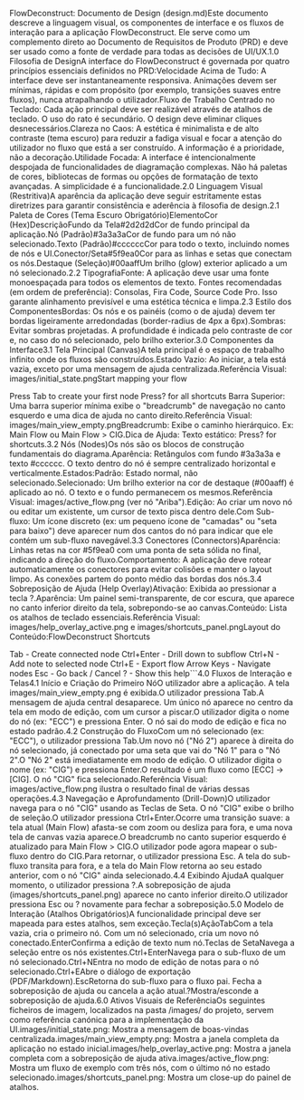 FlowDeconstruct: Documento de Design (design.md)Este documento descreve a linguagem visual, os componentes de interface e os fluxos de interação para a aplicação FlowDeconstruct. Ele serve como um complemento direto ao Documento de Requisitos de Produto (PRD) e deve ser usado como a fonte de verdade para todas as decisões de UI/UX.1.0 Filosofia de DesignA interface do FlowDeconstruct é governada por quatro princípios essenciais definidos no PRD:Velocidade Acima de Tudo: A interface deve ser instantaneamente responsiva. Animações devem ser mínimas, rápidas e com propósito (por exemplo, transições suaves entre fluxos), nunca atrapalhando o utilizador.Fluxo de Trabalho Centrado no Teclado: Cada ação principal deve ser realizável através de atalhos de teclado. O uso do rato é secundário. O design deve eliminar cliques desnecessários.Clareza no Caos: A estética é minimalista e de alto contraste (tema escuro) para reduzir a fadiga visual e focar a atenção do utilizador no fluxo que está a ser construído. A informação é a prioridade, não a decoração.Utilidade Focada: A interface é intencionalmente despojada de funcionalidades de diagramação complexas. Não há paletas de cores, bibliotecas de formas ou opções de formatação de texto avançadas. A simplicidade é a funcionalidade.2.0 Linguagem Visual (Restritiva)A aparência da aplicação deve seguir estritamente estas diretrizes para garantir consistência e aderência à filosofia de design.2.1 Paleta de Cores (Tema Escuro Obrigatório)ElementoCor (Hex)DescriçãoFundo da Tela#2d2d2dCor de fundo principal da aplicação.Nó (Padrão)#3a3a3aCor de fundo para um nó não selecionado.Texto (Padrão)#ccccccCor para todo o texto, incluindo nomes de nós e UI.Conector/Seta#5f9ea0Cor para as linhas e setas que conectam os nós.Destaque (Seleção)#00aaffUm brilho (glow) exterior aplicado a um nó selecionado.2.2 TipografiaFonte: A aplicação deve usar uma fonte monoespaçada para todos os elementos de texto. Fontes recomendadas (em ordem de preferência): Consolas, Fira Code, Source Code Pro. Isso garante alinhamento previsível e uma estética técnica e limpa.2.3 Estilo dos ComponentesBordas: Os nós e os painéis (como o de ajuda) devem ter bordas ligeiramente arredondadas (border-radius de 4px a 6px).Sombras: Evitar sombras projetadas. A profundidade é indicada pelo contraste de cor e, no caso do nó selecionado, pelo brilho exterior.3.0 Componentes da Interface3.1 Tela Principal (Canvas)A tela principal é o espaço de trabalho infinito onde os fluxos são construídos.Estado Vazio: Ao iniciar, a tela está vazia, exceto por uma mensagem de ajuda centralizada.Referência Visual: images/initial_state.pngStart mapping your flow

Press Tab to create your first node
Press? for all shortcuts
Barra Superior: Uma barra superior mínima exibe o "breadcrumb" de navegação no canto esquerdo e uma dica de ajuda no canto direito.Referência Visual: images/main_view_empty.pngBreadcrumb: Exibe o caminho hierárquico. Ex: Main Flow ou Main Flow > CIG.Dica de Ajuda: Texto estático: Press? for shortcuts.3.2 Nós (Nodes)Os nós são os blocos de construção fundamentais do diagrama.Aparência: Retângulos com fundo #3a3a3a e texto #cccccc. O texto dentro do nó é sempre centralizado horizontal e verticalmente.Estados:Padrão: Estado normal, não selecionado.Selecionado: Um brilho exterior na cor de destaque (#00aaff) é aplicado ao nó. O texto e o fundo permanecem os mesmos.Referência Visual: images/active_flow.png (ver nó "Ariba").Edição: Ao criar um novo nó ou editar um existente, um cursor de texto pisca dentro dele.Com Sub-fluxo: Um ícone discreto (ex: um pequeno ícone de "camadas" ou "seta para baixo") deve aparecer num dos cantos do nó para indicar que ele contém um sub-fluxo navegável.3.3 Conectores (Connectors)Aparência: Linhas retas na cor #5f9ea0 com uma ponta de seta sólida no final, indicando a direção do fluxo.Comportamento: A aplicação deve rotear automaticamente os conectores para evitar colisões e manter o layout limpo. As conexões partem do ponto médio das bordas dos nós.3.4 Sobreposição de Ajuda (Help Overlay)Ativação: Exibida ao pressionar a tecla ?.Aparência: Um painel semi-transparente, de cor escura, que aparece no canto inferior direito da tela, sobrepondo-se ao canvas.Conteúdo: Lista os atalhos de teclado essenciais.Referência Visual: images/help_overlay_active.png e images/shortcuts_panel.pngLayout do Conteúdo:FlowDeconstruct Shortcuts

Tab        - Create connected node
Ctrl+Enter - Drill down to subflow
Ctrl+N     - Add note to selected node
Ctrl+E     - Export flow
Arrow Keys - Navigate nodes
Esc        - Go back / Cancel
?          - Show this help```4.0 Fluxos de Interação e Telas4.1 Início e Criação do Primeiro NóO utilizador abre a aplicação. A tela images/main_view_empty.png é exibida.O utilizador pressiona Tab.A mensagem de ajuda central desaparece. Um único nó aparece no centro da tela em modo de edição, com um cursor a piscar.O utilizador digita o nome do nó (ex: "ECC") e pressiona Enter. O nó sai do modo de edição e fica no estado padrão.4.2 Construção do FluxoCom um nó selecionado (ex: "ECC"), o utilizador pressiona Tab.Um novo nó ("Nó 2") aparece à direita do nó selecionado, já conectado por uma seta que vai do "Nó 1" para o "Nó 2".O "Nó 2" está imediatamente em modo de edição. O utilizador digita o nome (ex: "CIG") e pressiona Enter.O resultado é um fluxo como [ECC] -> [CIG]. O nó "CIG" fica selecionado.Referência Visual: images/active_flow.png ilustra o resultado final de várias dessas operações.4.3 Navegação e Aprofundamento (Drill-Down)O utilizador navega para o nó "CIG" usando as Teclas de Seta. O nó "CIG" exibe o brilho de seleção.O utilizador pressiona Ctrl+Enter.Ocorre uma transição suave: a tela atual (Main Flow) afasta-se com zoom ou desliza para fora, e uma nova tela de canvas vazia aparece.O breadcrumb no canto superior esquerdo é atualizado para Main Flow > CIG.O utilizador pode agora mapear o sub-fluxo dentro do CIG.Para retornar, o utilizador pressiona Esc. A tela do sub-fluxo transita para fora, e a tela do Main Flow retorna ao seu estado anterior, com o nó "CIG" ainda selecionado.4.4 Exibindo AjudaA qualquer momento, o utilizador pressiona ?.A sobreposição de ajuda (images/shortcuts_panel.png) aparece no canto inferior direito.O utilizador pressiona Esc ou ? novamente para fechar a sobreposição.5.0 Modelo de Interação (Atalhos Obrigatórios)A funcionalidade principal deve ser mapeada para estes atalhos, sem exceção.Tecla(s)AçãoTabCom a tela vazia, cria o primeiro nó. Com um nó selecionado, cria um novo nó conectado.EnterConfirma a edição de texto num nó.Teclas de SetaNavega a seleção entre os nós existentes.Ctrl+EnterNavega para o sub-fluxo de um nó selecionado.Ctrl+NEntra no modo de edição de notas para o nó selecionado.Ctrl+EAbre o diálogo de exportação (PDF/Markdown).EscRetorna do sub-fluxo para o fluxo pai. Fecha a sobreposição de ajuda ou cancela a ação atual.?Mostra/esconde a sobreposição de ajuda.6.0 Ativos Visuais de ReferênciaOs seguintes ficheiros de imagem, localizados na pasta /images/ do projeto, servem como referência canónica para a implementação da UI.images/initial_state.png: Mostra a mensagem de boas-vindas centralizada.images/main_view_empty.png: Mostra a janela completa da aplicação no estado inicial.images/help_overlay_active.png: Mostra a janela completa com a sobreposição de ajuda ativa.images/active_flow.png: Mostra um fluxo de exemplo com três nós, com o último nó no estado selecionado.images/shortcuts_panel.png: Mostra um close-up do painel de atalhos.